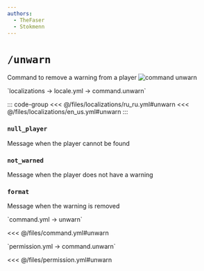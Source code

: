 ```yaml
---
authors:
  - TheFaser
  - Stokmenn
---
```


# `/unwarn`

Command to remove a warning from a player
![command unwarn](/commandunwarn.png)

[//]: # (localization)
<!--@include: @/parts/words.md#localization--> 
<!--@include: @/parts/words.md#path--> `localizations → locale.yml → command.unwarn`

<!--@include: @/parts/words.md#default--> 

::: code-group
<<< @/files/localizations/ru_ru.yml#unwarn
<<< @/files/localizations/en_us.yml#unwarn
:::

### `null_player`

Message when the player cannot be found

### `not_warned`

Message when the player does not have a warning

### `format`

Message when the warning is removed

[//]: # (command.yml)
<!--@include: @/parts/words.md#setting-->
<!--@include: @/parts/words.md#path--> `command.yml → unwarn`

<!--@include: @/parts/words.md#default-->
<<< @/files/command.yml#unwarn

<!--@include: @/parts/enable.md-->
<!--@include: @/parts/range.md-->
<!--@include: @/parts/aliases.md-->
<!--@include: @/parts/destination.md-->
<!--@include: @/parts/cooldown.md-->
<!--@include: @/parts/sound.md-->

[//]: # (permission.yml)
<!--@include: @/parts/words.md#permission-->
<!--@include: @/parts/words.md#path--> `permission.yml → command.unwarn`

<!--@include: @/parts/words.md#default-->
<<< @/files/permission.yml#unwarn

<!--@include: @/parts/permission/permissionTier3.md-->
<!--@include: @/parts/permission/cooldown.md-->
<!--@include: @/parts/permission/sound.md-->